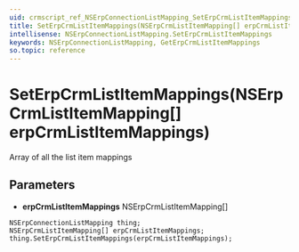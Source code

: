 ```yaml
---
uid: crmscript_ref_NSErpConnectionListMapping_SetErpCrmListItemMappings
title: SetErpCrmListItemMappings(NSErpCrmListItemMapping[] erpCrmListItemMappings)
intellisense: NSErpConnectionListMapping.SetErpCrmListItemMappings
keywords: NSErpConnectionListMapping, GetErpCrmListItemMappings
so.topic: reference
---
```


# SetErpCrmListItemMappings(NSErpCrmListItemMapping[] erpCrmListItemMappings)

Array of all the list item mappings

## Parameters

* **erpCrmListItemMappings** NSErpCrmListItemMapping[]

```crmscript
NSErpConnectionListMapping thing;
NSErpCrmListItemMapping[] erpCrmListItemMappings;
thing.SetErpCrmListItemMappings(erpCrmListItemMappings);
```

